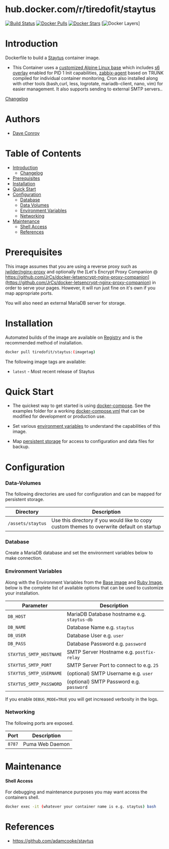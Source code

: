 # hub.docker.com/r/tiredofit/staytus

[![Build 
Status](https://img.shields.io/docker/build/tiredofit/staytus.svg)](https://hub.docker.com/r/tiredofit/staytus)
[![Docker 
Pulls](https://img.shields.io/docker/pulls/tiredofit/staytus.svg)](https://hub.docker.com/r/tiredofit/staytus)
[![Docker 
Stars](https://img.shields.io/docker/stars/tiredofit/staytus.svg)](https://hub.docker.com/r/tiredofit/staytus)
[![Docker 
Layers](https://images.microbadger.com/badges/image/tiredofit/staytus.svg)]


# Introduction

Dockerfile to build a [Staytus](https://github.com/adamcooke/staytus)  container image.

* This Container uses a [customized Alpine Linux base](https://hub.docker.com/r/tiredofit/alpine) which includes [s6 overlay](https://github.com/just-containers/s6-overlay) enabled for PID 1 Init capabilities, [zabbix-agent](https://zabbix.org) based on TRUNK compiled for individual container monitoring, Cron also installed along with other tools (bash,curl, less, logrotate, mariadb-client, nano, vim) for easier management. It also supports sending to external SMTP servers..


[Changelog](CHANGELOG.md)

# Authors

- [Dave Conroy](https://github.com/tiredofit/)

# Table of Contents

- [Introduction](#introduction)
    - [Changelog](CHANGELOG.md)
- [Prerequisites](#prerequisites)
- [Installation](#installation)
- [Quick Start](#quick-start)
- [Configuration](#configuration)
    - [Database](#database)
    - [Data Volumes](#data-volumes)
    - [Environment Variables](#environmentvariables)   
    - [Networking](#networking)
- [Maintenance](#maintenance)
    - [Shell Access](#shell-access)
   - [References](#references)

# Prerequisites

This image assumes that you are using a reverse proxy such as [jwilder/nginx-proxy](https://github.com/jwilder/nginx-proxy) and optionally the [Let's Encrypt Proxy Companion @ https://github.com/JrCs/docker-letsencrypt-nginx-proxy-companion](https://github.com/JrCs/docker-letsencrypt-nginx-proxy-companion) in order to serve your pages. However, it will run just fine on it's own if you map appropriate ports.

You will also need an external MariaDB server for storage.

# Installation

Automated builds of the image are available on [Registry](https://hub.docker.com/r/tiredofit/staytus) and is the recommended method of installation.


```bash
docker pull tiredofit/staytus:(imagetag)
```

The following image tags are available:

* `latest` - Most recent release of Staytus

# Quick Start

* The quickest way to get started is using [docker-compose](https://docs.docker.com/compose/). See the examples folder for a working [docker-compose.yml](examples/docker-compose.yml) that can be modified for development or production use.

* Set various [environment variables](#environment-variables) to understand the capabilities of this image.
* Map [persistent storage](#data-volumes) for access to configuration and data files for backup.

# Configuration

### Data-Volumes

The following directories are used for configuration and can be mapped for persistent storage.

| Directory | Description |
|-----------|-------------|
| `/assets/staytus` | Use this directory if you would like to copy custom themes to overwrite default on startup |

### Database

Create a MariaDB database and set the environment variables below to make connection.

### Environment Variables

Along with the Environment Variables from the [Base image](https://hub.docker.com/r/tiredofit/alpine) and [Ruby Image](https://hub.docker.com/r/tiredofit/ruby), below is the complete list of available options that can be used to customize your installation.

| Parameter | Description |
|-----------|-------------|
| `DB_HOST` | MariaDB Database hostname e.g. `staytus-db` |
| `DB_NAME` | Database Name e.g. `staytus` |
| `DB_USER` | Database User e.g. `user` |
| `DB_PASS` | Database Password e.g. `password` |
| `STAYTUS_SMTP_HOSTNAME` | SMTP Server Hostname e.g. `postfix-relay` |
| `STAYTUS_SMTP_PORT` | SMTP Server Port to connect to e.g. `25` |
| `STAYTUS_SMTP_USERNAME` | (optional) SMTP Username e.g. `user` |
| `STAYTUS_SMTP_PASSWORD` | (optional) SMTP Password e.g. `password` |

If you enable `DEBUG_MODE=TRUE` you will get increased verbosity in the logs.

### Networking

The following ports are exposed.

| Port      | Description |
|-----------|-------------|
| `8787`    | Puma Web Daemon | 		    |

# Maintenance
#### Shell Access

For debugging and maintenance purposes you may want access the containers shell. 

```bash
docker exec -it (whatever your container name is e.g. staytus) bash
```

# References

* https://github.com/adamcooke/staytus

